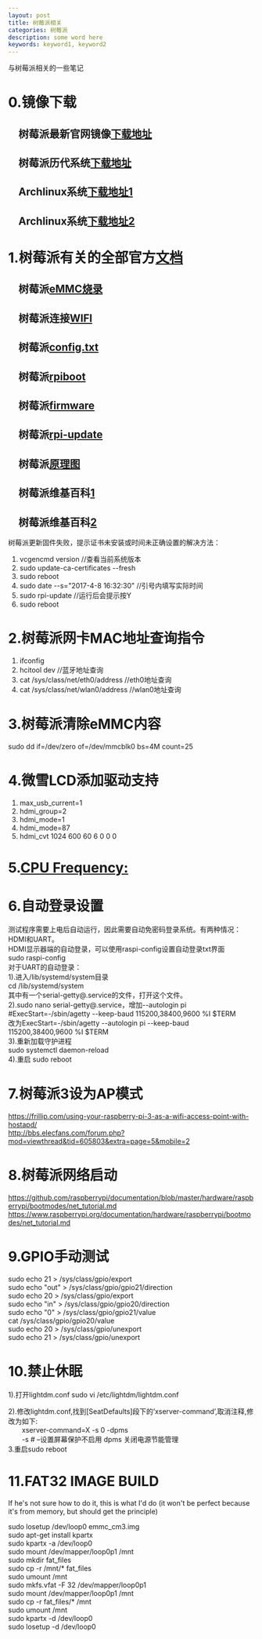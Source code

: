 ```yaml
---
layout: post
title: 树莓派相关
categories: 树莓派
description: some word here
keywords: keyword1, keyword2
---
```


与树莓派相关的一些笔记

# 0.镜像下载  
## &emsp;树莓派最新官网镜像[下载地址](https://www.raspberrypi.org/downloads/)  
## &emsp;树莓派历代系统[下载地址](http://downloads.raspberrypi.org/raspbian/images/)  
## &emsp;Archlinux系统[下载地址1](https://www.archlinux.org/download/)  
## &emsp;Archlinux系统[下载地址2](http://tw.mirror.archlinuxarm.org/os/)  

# 1.树莓派有关的全部官方[文档](https://www.raspberrypi.org/documentation/)  
## &emsp;树莓派[eMMC烧录](https://www.raspberrypi.org/documentation/hardware/computemodule/cm-emmc-flashing.md) 
## &emsp;树莓派连接[WIFI](https://www.raspberrypi.org/documentation/configuration/wireless/wireless-cli.md)  
## &emsp;树莓派[config.txt](https://www.raspberrypi.org/documentation/configuration/config-txt/README.md) 
## &emsp;树莓派[rpiboot](https://github.com/raspberrypi/usbboot)  
## &emsp;树莓派[firmware](https://github.com/raspberrypi/firmware) 
## &emsp;树莓派[rpi-update](https://github.com/Hexxeh/rpi-update)  
## &emsp;树莓派[原理图](https://www.raspberrypi.org/documentation/hardware/raspberrypi/schematics/README.md)  
## &emsp;树莓派维基百科[1](https://en.wikipedia.org/wiki/Raspberry_Pi)  
## &emsp;树莓派维基百科[2](https://wikidevi.com/wiki/Broadcom)  

树莓派更新固件失败，提示证书未安装或时间未正确设置的解决方法：  

1. vcgencmd version                                     //查看当前系统版本
1. sudo update-ca-certificates --fresh
1. sudo reboot
1. sudo date --s="2017-4-8 16:32:30"                    //引号内填写实际时间
1. sudo rpi-update                                      //运行后会提示按Y
1. sudo reboot

# 2.树莓派网卡MAC地址查询指令

1. ifconfig
1. hcitool dev                                          //蓝牙地址查询
1. cat /sys/class/net/eth0/address                      //eth0地址查询
1. cat /sys/class/net/wlan0/address                     //wlan0地址查询

# 3.树莓派清除eMMC内容

sudo dd if=/dev/zero of=/dev/mmcblk0 bs=4M count=25

# 4.微雪LCD添加驱动支持

1. max_usb_current=1
1. hdmi_group=2
1. hdmi_mode=1
1. hdmi_mode=87
1. hdmi_cvt 1024 600 60 6 0 0 0
 
# 5.[CPU Frequency:](https://wiki.archlinux.org/index.php/CPU_frequency_scaling)

# 6.自动登录设置  
测试程序需要上电后自动运行，因此需要自动免密码登录系统。有两种情况：HDMI和UART。  
HDMI显示器端的自动登录，可以使用raspi-config设置自动登录txt界面  
sudo raspi-config  
对于UART的自动登录：  
1).进入/lib/systemd/system目录  
cd /lib/systemd/system  
其中有一个serial-getty@.service的文件，打开这个文件。  
2).sudo nano serial-getty@.service，增加--autologin pi  
\#ExecStart=-/sbin/agetty  --keep-baud 115200,38400,9600 %I $TERM  
改为ExecStart=-/sbin/agetty --autologin pi --keep-baud 115200,38400,9600 %I $TERM  
3).重新加载守护进程  
sudo systemctl daemon-reload  
4).重启
sudo reboot  

# 7.树莓派3设为AP模式  
<https://frillip.com/using-your-raspberry-pi-3-as-a-wifi-access-point-with-hostapd/>  
<http://bbs.elecfans.com/forum.php?mod=viewthread&tid=605803&extra=page=5&mobile=2> 
 
# 8.树莓派网络启动
<https://github.com/raspberrypi/documentation/blob/master/hardware/raspberrypi/bootmodes/net_tutorial.md>    
<https://www.raspberrypi.org/documentation/hardware/raspberrypi/bootmodes/net_tutorial.md>  

# 9.GPIO手动测试
sudo echo 21 > /sys/class/gpio/export  
sudo echo "out" > /sys/class/gpio/gpio21/direction  
sudo echo 20 > /sys/class/gpio/export  
sudo echo "in" > /sys/class/gpio/gpio20/direction  
sudo echo "0" > /sys/class/gpio/gpio21/value  
cat /sys/class/gpio/gpio20/value  
sudo echo 20 > /sys/class/gpio/unexport  
sudo echo 21 > /sys/class/gpio/unexport  

# 10.禁止休眠
1).打开lightdm.conf
sudo vi /etc/lightdm/lightdm.conf

2).修改lightdm.conf,找到[SeatDefaults]段下的’xserver-command’,取消注释,修改为如下:  
&emsp;&emsp;xserver-command=X -s 0 -dpms  
&emsp;&emsp;-s # –设置屏幕保护不启用
dpms 关闭电源节能管理  
3.重启sudo reboot

# 11.FAT32 IMAGE BUILD  
If he's not sure how to do it, this is what I'd do (it won't be perfect because it's from memory, but should get the principle)  

sudo losetup /dev/loop0 emmc_cm3.img  
sudo apt-get install kpartx  
sudo kpartx -a /dev/loop0  
sudo mount /dev/mapper/loop0p1 /mnt  
sudo mkdir fat_files  
sudo cp -r /mnt/* fat_files  
sudo umount /mnt  
sudo mkfs.vfat -F 32 /dev/mapper/loop0p1  
sudo mount /dev/mapper/loop0p1 /mnt  
sudo cp -r fat_files/* /mnt  
sudo umount /mnt  
sudo kpartx -d /dev/loop0  
sudo losetup -d /dev/loop0  